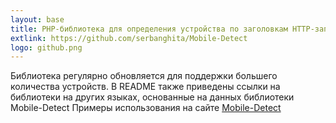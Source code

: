 ```yaml
---
layout: base
title: PHP-библиотека для определения устройства по заголовкам HTTP-запроса
extlink: https://github.com/serbanghita/Mobile-Detect
logo: github.png
---
```


Библиотека регулярно обновляется для поддержки большего количества устройств.
В README также приведены ссылки на библиотеки на других языках, основанные на данных библиотеки Mobile-Detect
Примеры использования на сайте [Mobile-Detect](http://mobiledetect.net/)

